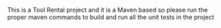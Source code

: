 This is a Tool Rental project and it is a Maven based so please run the proper maven commands to build and run all the unit tests in the project

